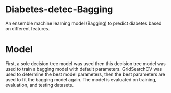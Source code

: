 # Diabetes-detec-Bagging
An ensemble machine learning model (Bagging) to predict diabetes based on different features.

# Model
First, a sole decision tree model was used then this decision tree model was used to train a bagging model with default parameters.
GridSearchCV was used to determine the best model parameters, then the best parameters are used to fit the bagging model again. The model is evaluated on training, evaluation, and testing datasets.
